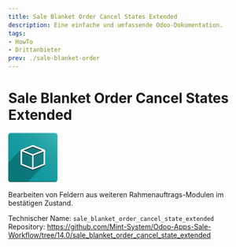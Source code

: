 ```yaml
---
title: Sale Blanket Order Cancel States Extended
description: Eine einfache und umfassende Odoo-Dokumentation.
tags:
- HowTo
- Drittanbieter
prev: ./sale-blanket-order
---
```

# Sale Blanket Order Cancel States Extended
![icon_oms_box](attachments/icon_oms_box.png)

Bearbeiten von Feldern aus weiteren Rahmenauftrags-Modulen im bestätigen Zustand.

Technischer Name: `sale_blanket_order_cancel_state_extended`\
Repository: <https://github.com/Mint-System/Odoo-Apps-Sale-Workflow/tree/14.0/sale_blanket_order_cancel_state_extended>
